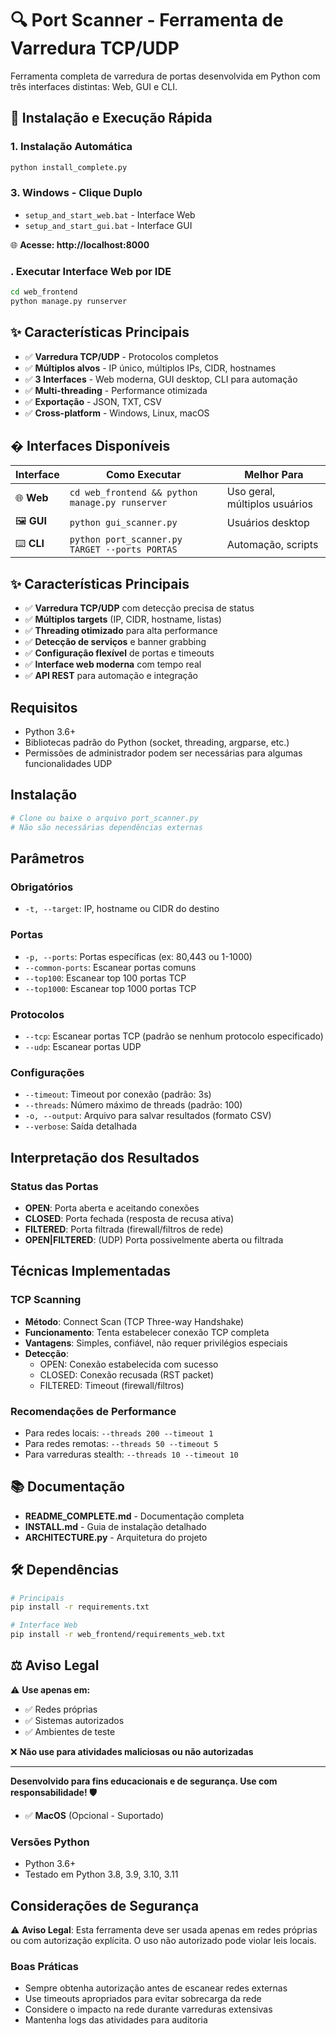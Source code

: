 # 🔍 Port Scanner - Ferramenta de Varredura TCP/UDP

Ferramenta completa de varredura de portas desenvolvida em Python com três interfaces distintas: Web, GUI e CLI.

## 🚀 Instalação e Execução Rápida

### 1. Instalação Automática
```bash
python install_complete.py
```

### 3. Windows - Clique Duplo
- `setup_and_start_web.bat` - Interface Web
- `setup_and_start_gui.bat` - Interface GUI

🌐 **Acesse: http://localhost:8000**

### . Executar Interface Web por IDE
```bash
cd web_frontend
python manage.py runserver
```

## ✨ Características Principais

- ✅ **Varredura TCP/UDP** - Protocolos completos
- ✅ **Múltiplos alvos** - IP único, múltiplos IPs, CIDR, hostnames  
- ✅ **3 Interfaces** - Web moderna, GUI desktop, CLI para automação
- ✅ **Multi-threading** - Performance otimizada
- ✅ **Exportação** - JSON, TXT, CSV
- ✅ **Cross-platform** - Windows, Linux, macOS

## � Interfaces Disponíveis

| Interface | Como Executar | Melhor Para |
|-----------|---------------|-------------|
| 🌐 **Web** | `cd web_frontend && python manage.py runserver` | Uso geral, múltiplos usuários |
| 🖼️ **GUI** | `python gui_scanner.py` | Usuários desktop |
| ⌨️ **CLI** | `python port_scanner.py TARGET --ports PORTAS` | Automação, scripts |



## ✨ Características Principais

- ✅ **Varredura TCP/UDP** com detecção precisa de status
- ✅ **Múltiplos targets** (IP, CIDR, hostname, listas)
- ✅ **Threading otimizado** para alta performance  
- ✅ **Detecção de serviços** e banner grabbing
- ✅ **Configuração flexível** de portas e timeouts
- ✅ **Interface web moderna** com tempo real
- ✅ **API REST** para automação e integração

## Requisitos

- Python 3.6+
- Bibliotecas padrão do Python (socket, threading, argparse, etc.)
- Permissões de administrador podem ser necessárias para algumas funcionalidades UDP

## Instalação

```bash
# Clone ou baixe o arquivo port_scanner.py
# Não são necessárias dependências externas
```


## Parâmetros

### Obrigatórios
- `-t, --target`: IP, hostname ou CIDR do destino

### Portas
- `-p, --ports`: Portas específicas (ex: 80,443 ou 1-1000)
- `--common-ports`: Escanear portas comuns
- `--top100`: Escanear top 100 portas TCP
- `--top1000`: Escanear top 1000 portas TCP

### Protocolos
- `--tcp`: Escanear portas TCP (padrão se nenhum protocolo especificado)
- `--udp`: Escanear portas UDP

### Configurações
- `--timeout`: Timeout por conexão (padrão: 3s)
- `--threads`: Número máximo de threads (padrão: 100)
- `-o, --output`: Arquivo para salvar resultados (formato CSV)
- `--verbose`: Saída detalhada

## Interpretação dos Resultados

### Status das Portas

- **OPEN**: Porta aberta e aceitando conexões
- **CLOSED**: Porta fechada (resposta de recusa ativa)
- **FILTERED**: Porta filtrada (firewall/filtros de rede)
- **OPEN|FILTERED**: (UDP) Porta possivelmente aberta ou filtrada

## Técnicas Implementadas

### TCP Scanning
- **Método**: Connect Scan (TCP Three-way Handshake)
- **Funcionamento**: Tenta estabelecer conexão TCP completa
- **Vantagens**: Simples, confiável, não requer privilégios especiais
- **Detecção**: 
  - OPEN: Conexão estabelecida com sucesso
  - CLOSED: Conexão recusada (RST packet)
  - FILTERED: Timeout (firewall/filtros)



### Recomendações de Performance
- Para redes locais: `--threads 200 --timeout 1`
- Para redes remotas: `--threads 50 --timeout 5`
- Para varreduras stealth: `--threads 10 --timeout 10`

## 📚 Documentação

- **README_COMPLETE.md** - Documentação completa
- **INSTALL.md** - Guia de instalação detalhado
- **ARCHITECTURE.py** - Arquitetura do projeto

## 🛠️ Dependências

```bash
# Principais
pip install -r requirements.txt

# Interface Web
pip install -r web_frontend/requirements_web.txt
```

## ⚖️ Aviso Legal

⚠️ **Use apenas em:**
- ✅ Redes próprias
- ✅ Sistemas autorizados  
- ✅ Ambientes de teste

❌ **Não use para atividades maliciosas ou não autorizadas**

---

**Desenvolvido para fins educacionais e de segurança. Use com responsabilidade! 🛡️**
- ✅ **MacOS** (Opcional - Suportado)

### Versões Python
- Python 3.6+
- Testado em Python 3.8, 3.9, 3.10, 3.11

## Considerações de Segurança

⚠️ **Aviso Legal**: Esta ferramenta deve ser usada apenas em redes próprias ou com autorização explícita. O uso não autorizado pode violar leis locais.

### Boas Práticas
- Sempre obtenha autorização antes de escanear redes externas
- Use timeouts apropriados para evitar sobrecarga da rede
- Considere o impacto na rede durante varreduras extensivas
- Mantenha logs das atividades para auditoria








